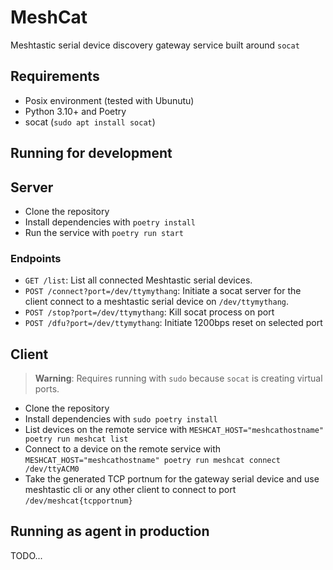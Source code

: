 # MeshCat

Meshtastic serial device discovery gateway service built around `socat`

## Requirements

- Posix environment (tested with Ubunutu)
- Python 3.10+ and Poetry
- socat (`sudo apt install socat`)

## Running for development

## Server

- Clone the repository
- Install dependencies with `poetry install`
- Run the service with `poetry run start`

### Endpoints

- `GET /list`: List all connected Meshtastic serial devices.
- `POST /connect?port=/dev/ttymythang`: Initiate a socat server for the client connect to a meshtastic serial device on `/dev/ttymythang`.
- `POST /stop?port=/dev/ttymythang`: Kill socat process on port
- `POST /dfu?port=/dev/ttymythang`: Initiate 1200bps reset on selected port

## Client

> **Warning**: Requires running with `sudo` because `socat` is creating virtual ports.

- Clone the repository
- Install dependencies with `sudo poetry install`
- List devices on the remote service with `MESHCAT_HOST="meshcathostname" poetry run meshcat list`
- Connect to a device on the remote service with `MESHCAT_HOST="meshcathostname" poetry run meshcat connect /dev/ttyACM0`
- Take the generated TCP portnum for the gateway serial device and use meshtastic cli or any other client to connect to port `/dev/meshcat{tcpportnum}`

## Running as agent in production

TODO...
